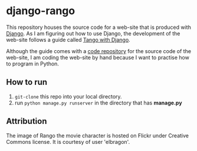 # django-rango
This repository houses the source code for a web-site that is produced with [Django](https://www.djangoproject.com/). As I am figuring out how to use Django, the development of the web-site follows a guide called [Tango with Django](http://www.tangowithdjango.com/book17/).

Although the guide comes with a [code repository](https://github.com/leifos/tango_with_django) for the source code of the web-site, I am coding the web-site by hand because I want to practise how to program in Python.

## How to run

1. `git-clone` this repo into your local directory.
2. run `python manage.py runserver` in the directory that has **manage.py**

## Attribution

The image of Rango the movie character is hosted on Flickr under Creative Commons license. It is courtesy of user 'elbragon'.